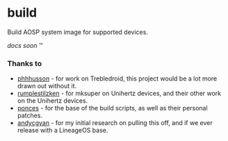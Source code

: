 # build
Build AOSP system image for supported devices.

*docs soon* :tm:

### Thanks to
- [phhhusson](https://github.com/phhusson) - for work on Trebledroid, this project would be a lot more drawn out without it.
- [rumplestilzken](https://github.com/rumplestilzken) - for mksuper on Unihertz devices, and their other work on the Unihertz devices.
- [ponces](https://github.com/ponces) - for the base of the build scripts, as well as their personal patches.
- [andycgyan](https://github.com/AndyCGYan) - for my initial research on pulling this off, and if we ever release with a LineageOS base.